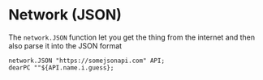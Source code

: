 # Network (JSON)

The `network.JSON` function let you get the thing from the internet and then also parse it into the JSON format

```mlpfim
network.JSON "https://somejsonapi.com" API;
dearPC ""${API.name.i.guess};
```
